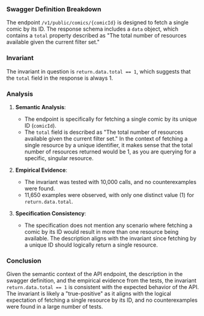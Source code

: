 ### Swagger Definition Breakdown

The endpoint `/v1/public/comics/{comicId}` is designed to fetch a single comic by its ID. The response schema includes a `data` object, which contains a `total` property described as "The total number of resources available given the current filter set."

### Invariant

The invariant in question is `return.data.total == 1`, which suggests that the `total` field in the response is always 1.

### Analysis

1. **Semantic Analysis**:
   - The endpoint is specifically for fetching a single comic by its unique ID (`comicId`).
   - The `total` field is described as "The total number of resources available given the current filter set." In the context of fetching a single resource by a unique identifier, it makes sense that the total number of resources returned would be 1, as you are querying for a specific, singular resource.

2. **Empirical Evidence**:
   - The invariant was tested with 10,000 calls, and no counterexamples were found.
   - 11,650 examples were observed, with only one distinct value (1) for `return.data.total`.

3. **Specification Consistency**:
   - The specification does not mention any scenario where fetching a comic by its ID would result in more than one resource being available. The description aligns with the invariant since fetching by a unique ID should logically return a single resource.

### Conclusion

Given the semantic context of the API endpoint, the description in the swagger definition, and the empirical evidence from the tests, the invariant `return.data.total == 1` is consistent with the expected behavior of the API. The invariant is likely a "true-positive" as it aligns with the logical expectation of fetching a single resource by its ID, and no counterexamples were found in a large number of tests.
